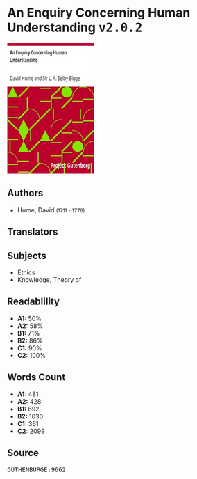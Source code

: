 # An Enquiry Concerning Human Understanding <kbd>v2.0.2</kbd>

![](./cover.medium.jpg "")

## Authors


 - Hume, David <small>(1711 - 1776)</small>

## Translators



## Subjects


 - Ethics
 - Knowledge, Theory of

## Readablility


 - **A1:** 50%
 - **A2:** 58%
 - **B1:** 71%
 - **B2:** 86%
 - **C1:** 90%
 - **C2:** 100%

## Words Count


 - **A1:** 481
 - **A2:** 428
 - **B1:** 692
 - **B2:** 1030
 - **C1:** 361
 - **C2:** 2099

## Source


<kbd>GUTHENBURGE:9662</kbd>
